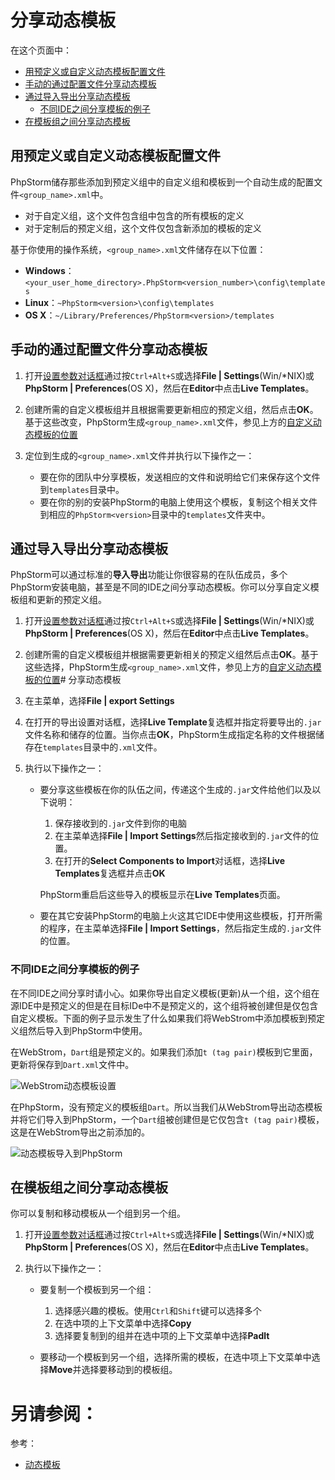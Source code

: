 # 分享动态模板


在这个页面中：

* [用预定义或自定义动态模板配置文件](#用预定义或自定义动态模板配置文件)
* [手动的通过配置文件分享动态模板](#手动的通过配置文件分享动态模板)
* [通过导入导出分享动态模板](#通过导入导出分享动态模板)
    * [不同IDE之间分享模板的例子](#不同IDE之间分享模板的例子)
* [在模板组之间分享动态模板](#在模板组之间分享动态模板)


## <span id='用预定义或自定义动态模板配置文件'>用预定义或自定义动态模板配置文件</span>

PhpStorm储存那些添加到预定义组中的自定义组和模板到一个自动生成的配置文件```<group_name>.xml```中。

* 对于自定义组，这个文件包含组中包含的所有模板的定义
* 对于定制后的预定义组，这个文件仅包含新添加的模板的定义

<span id='自定义动态模板的位置'>基于你使用的操作系统，```<group_name>.xml```文件储存在以下位置：</span>

* **Windows**：```<your_user_home_directory>.PhpStorm<version_number>\config\templates```
* **Linux**：```~PhpStorm<version>\config\templates```
* **OS X**：```~/Library/Preferences/PhpStorm<version>/templates```


## <span id='手动的通过配置文件分享动态模板'>手动的通过配置文件分享动态模板</span>

1. 打开[设置参数对话框](/参考/设置参数对话框/README.md)通过按`Ctrl+Alt+S`或选择**File | Settings**(Win/\*NIX)或**PhpStorm | Preferences**(OS X)，然后在**Editor**中点击**Live Templates**。
2. 创建所需的自定义模板组并且根据需要更新相应的预定义组，然后点击**OK**。基于这些改变，PhpStorm生成`<group_name>.xml`文件，参见上方的[自定义动态模板的位置](#自定义动态模板的位置)
3. 定位到生成的`<group_name>.xml`文件并执行以下操作之一：
    
    * 要在你的团队中分享模板，发送相应的文件和说明给它们来保存这个文件到`templates`目录中。
    * 要在你的别的安装PhpStorm的电脑上使用这个模板，复制这个相关文件到相应的`PhpStorm<version>`目录中的`templates`文件夹中。


## <span id='通过导入导出分享动态模板'>通过导入导出分享动态模板</span>

PhpStorm可以通过标准的**导入导出**功能让你很容易的在队伍成员，多个PhpStorm安装电脑，甚至是不同的IDE之间分享动态模板。你可以分享自定义模板组和更新的预定义组。

1. 打开[设置参数对话框](/参考/设置参数对话框/README.md)通过按`Ctrl+Alt+S`或选择**File | Settings**(Win/\*NIX)或**PhpStorm | Preferences**(OS X)，然后在**Editor**中点击**Live Templates**。
2. 创建所需的自定义模板组并根据需要更新相关的预定义组然后点击**OK**。基于这些选择，PhpStorm生成`<group_name>.xml`文件，参见上方的[自定义动态模板的位置](#自定义动态模板的位置)# 分享动态模板
3. 在主菜单，选择**File | export Settings**
4. 在打开的导出设置对话框，选择**Live Template**复选框并指定将要导出的`.jar`文件名称和储存的位置。当你点击**OK**，PhpStorm生成指定名称的文件根据储存在`templates`目录中的`.xml`文件。
5. 执行以下操作之一：
    
    * 要分享这些模板在你的队伍之间，传递这个生成的`.jar`文件给他们以及以下说明：
        
        1. 保存接收到的`.jar`文件到你的电脑
        2. 在主菜单选择**File | Import Settings**然后指定接收到的`.jar`文件的位置。
        3. 在打开的**Select Components to Import**对话框，选择**Live Templates**复选框并点击**OK**
        
        PhpStorm重启后这些导入的模板显示在**Live Templates**页面。
    
    * 要在其它安装PhpStorm的电脑上火这其它IDE中使用这些模板，打开所需的程序，在主菜单选择**File | Import Settings**，然后指定生成的`.jar`文件的位置。


### <span id='不同IDE之间分享模板的例子'>不同IDE之间分享模板的例子</span>

在不同IDE之间分享时请小心。如果你导出自定义模板(更新)从一个组，这个组在源IDE中是预定义的但是在目标IDe中不是预定义的，这个组将被创建但是仅包含自定义模板。下面的例子显示发生了什么如果我们将WebStrom中添加模板到预定义组然后导入到PhpStorm中使用。

在WebStrom，`Dart`组是预定义的。如果我们添加`t (tag pair)`模板到它里面，更新将保存到`Dart.xml`文件中。

![WebStrom动态模板设置](http://image.jellychen.cn/uploads/2016/11/ws_sharing_templates_source_ide.png)

在PhpStorm，没有预定义的模板组`Dart`。所以当我们从WebStrom导出动态模板并将它们导入到PhpStorm，一个`Dart`组被创建但是它仅包含`t (tag pair)`模板，这是在WebStrom导出之前添加的。

![动态模板导入到PhpStorm](http://image.jellychen.cn/uploads/2016/11/ws_sharing_templates_target_ide.png)


## <span id='在模板组之间分享动态模板'>在模板组之间分享动态模板</span>

你可以复制和移动模板从一个组到另一个组。

1. 打开[设置参数对话框](/参考/设置参数对话框/README.md)通过按`Ctrl+Alt+S`或选择**File | Settings**(Win/\*NIX)或**PhpStorm | Preferences**(OS X)，然后在**Editor**中点击**Live Templates**。
2. 执行以下操作之一：
    
    * 要复制一个模板到另一个组：
        
        1. 选择感兴趣的模板。使用`Ctrl`和`Shift`键可以选择多个
        2. 在选中项的上下文菜单中选择**Copy**
        3. 选择要复制到的组并在选中项的上下文菜单中选择**Padlt**
        
    * 要移动一个模板到另一个组，选择所需的模板，在选中项上下文菜单中选择**Move**并选择要移动到的模板组。



# 另请参阅：

参考：

* [动态模板](/参考/设置参数对话框/编辑器/动态模板/README.md)